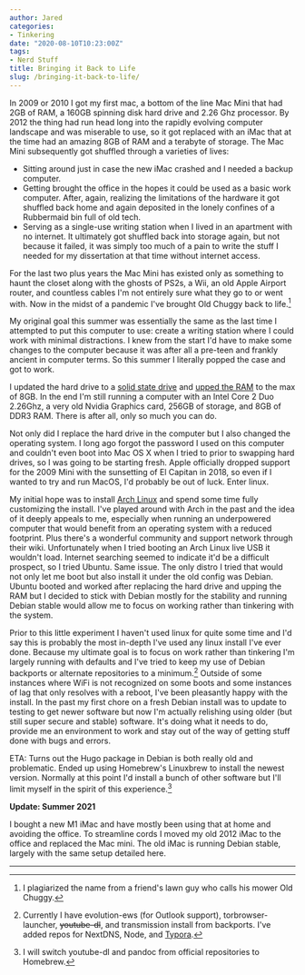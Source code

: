 ```yaml
---
author: Jared
categories:
- Tinkering
date: "2020-08-10T10:23:00Z"
tags:
- Nerd Stuff
title: Bringing it Back to Life
slug: /bringing-it-back-to-life/
---
```

In 2009 or 2010 I got my first mac, a bottom of the line Mac Mini that had 2GB of RAM, a 160GB spinning disk hard drive and 2.26 Ghz processor. By 2012 the thing had run head long into the rapidly evolving computer landscape and was miserable to use, so it got replaced with an iMac that at the time had an amazing 8GB of RAM and a terabyte of storage. The Mac Mini subsequently got shuffled through a varieties of lives:

- Sitting around just in case the new iMac crashed and I needed a backup computer.
- Getting brought the office in the hopes it could be used as a basic work computer. After, again, realizing the limitations of the hardware it got shuffled back home and again deposited in the lonely confines of a Rubbermaid bin full of old tech.
- Serving as a single-use writing station when I lived in an apartment with no internet. It ultimately got shuffled back into storage again, but not because it failed, it was simply too much of a pain to write the stuff I needed for my dissertation at that time without internet access.

For the last two plus years the Mac Mini has existed only as something to haunt the closet along with the ghosts of PS2s, a Wii, an old Apple Airport router, and countless cables I'm not entirely sure what they go to or went with. Now in the midst of a pandemic I've brought Old Chuggy back to life.[^1]

My original goal this summer was essentially the same as the last time I attempted to put this computer to use: create a writing station where I could work with minimal distractions. I knew from the start I'd have to make some changes to the computer because it was after all a pre-teen and frankly ancient in computer terms. So this summer I literally popped the case and got to work.

I updated the hard drive to a [solid state drive](https://eshop.macsales.com/shop/ssd/owc/mac-mini/2009) and [upped the RAM](https://eshop.macsales.com/upgrades/mac-mini-late-2009-2.26-ghz/memory) to the max of 8GB. In the end I'm still running a computer with an Intel Core 2 Duo 2.26Ghz, a very old Nvidia Graphics card, 256GB of storage, and 8GB of DDR3 RAM. There is after all, only so much you can do.

Not only did I replace the hard drive in the computer but I also changed the operating system. I long ago forgot the password I used on this computer and couldn't even boot into Mac OS X when I tried to prior to swapping hard drives, so I was going to be starting fresh. Apple officially dropped support for the 2009 Mini with the sunsetting of El Capitan in 2018, so even if I wanted to try and run MacOS, I'd probably be out of luck. Enter linux.

My initial hope was to install [Arch Linux](https://www.archlinux.org/) and spend some time fully customizing the install. I've played around with Arch in the past and the idea of it deeply appeals to me, especially when running an underpowered computer that would benefit from an operating system with a reduced footprint. Plus there's a wonderful community and support network through their wiki. Unfortunately when I tried booting an Arch Linux live USB it wouldn't load. Internet searching seemed to indicate it'd be a difficult prospect, so I tried Ubuntu. Same issue. The only distro I tried that would not only let me boot but also install it under the old config was Debian. Ubuntu booted and worked after replacing the hard drive and upping the RAM but I decided to stick with Debian mostly for the stability and running Debian stable would allow me to focus on working rather than tinkering with the system.

Prior to this little experiment I haven't used linux for quite some time and I'd say this is probably the most in-depth I've used any linux install I've ever done. Because my ultimate goal is to focus on work rather than tinkering I'm largely running with defaults and I've tried to keep my use of Debian backports or alternate repositories to a minimum.[^2] Outside of some instances where WiFi is not recognized on some boots and some instances of lag that only resolves with a reboot, I've been pleasantly happy with the install. In the past my first chore on a fresh Debian install was to update to testing to get newer software but now I'm actually relishing using older (but still super secure and stable) software. It's doing what it needs to do, provide me an environment to work and stay out of the way of getting stuff done with bugs and errors.

ETA: Turns out the Hugo package in Debian is both really old and problematic. Ended up using Homebrew's Linuxbrew to install the newest version. Normally at this point I'd install a bunch of other software but I'll limit myself in the spirit of this experience.[^3]

**Update: Summer 2021**

I bought a new M1 iMac and have mostly been using that at home and avoiding the office. To streamline cords I moved my old 2012 iMac to the office and replaced the Mac mini. The old iMac is running Debian stable, largely with the same setup detailed here.

---
[^1]: I plagiarized the name from a friend's lawn guy who calls his mower Old Chuggy.
[^2]: Currently I have evolution-ews (for Outlook support), torbrowser-launcher, <del>youtube-dl</del>, and transmission install from backports. I've added repos for NextDNS, Node, and [Typora](https://typora.io/).
[^3]: I will switch youtube-dl and pandoc from official repositories to Homebrew.